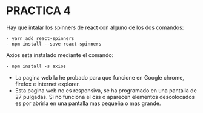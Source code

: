 # PRACTICA 4

Hay que intalar los spinners de react con alguno de los dos comandos:

    - yarn add react-spinners
    - npm install --save react-spinners

Axios esta instalado mediante el comando:

    - npm install -s axios

- La pagina web la he probado para que funcione en Google chrome, firefox e internet explorer.
- Esta pagina web no es responsiva, se ha programado en una pantalla de 27 pulgadas. Si no funciona el css o aparecen elementos descolocados es por abrirla en una pantalla mas pequeña o mas grande.